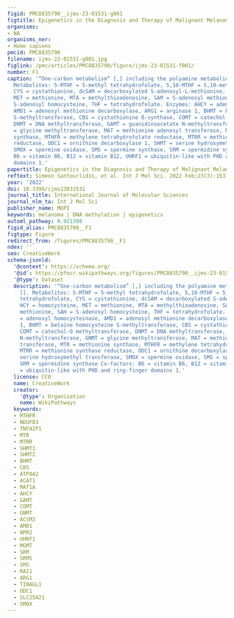 ```yaml
---
figid: PMC8835790__ijms-23-01531-g001
figtitle: Epigenetics in the Diagnosis and Therapy of Malignant Melanoma
organisms:
- NA
organisms_ner:
- Homo sapiens
pmcid: PMC8835790
filename: ijms-23-01531-g001.jpg
figlink: /pmc/articles/PMC8835790/figure/ijms-23-01531-f001/
number: F1
caption: '“One-carbon metabolism” [,] including the polyamine metabolic pathway [].
  Metabolites: 5-MTHF = 5-methyl tetrahydrofolate, 5,10-MTHF = 5,10-methylene tetrahydrofolate,
  CYS = cystathionine, dcSAM = decarboxylated S-adenosyl-L-methionine, HCY = homocysteine,
  MET = methionine, MTA = methylthioadenosine, SAM = S-adenosyl methionine, SAH =
  S-adenosyl homocysteine, THF = tetrahydrofolate. Enzymes: AHCY = adenosyl homocysteinase,
  AMD1 = adenosyl methionine decarboxylase, ARG1 = arginase 1, BHMT = betaine homocysteine
  S-methyltransferase, CBS = cystathionine ß-synthase, COMT = catechol-O methyltransferase,
  DNMT = DNA methyltransferase, GAMT = guanidinoacetate N-methyltransferase, GNMT
  = glycine methyltransferase, MAT = methionine adenosyl transferase, MTR = methionine
  synthase, MTHFR = methylene tetrahydrofolate reductase, MTRR = methionine synthase
  reductase, ODC1 = ornithine decarboxylase 1, SHMT = serine hydroxymethyl transferase,
  SMOX = spermine oxidase, SMS = spermine synthase, SRM = spermidine synthase Co-factors:
  B6 = vitamin B6, B12 = vitamin B12, UHRF1 = ubiquitin-like with PHD and ring-finger
  domains 1.'
papertitle: Epigenetics in the Diagnosis and Therapy of Malignant Melanoma.
reftext: Simeon Santourlidis, et al. Int J Mol Sci. 2022 Feb;23(3):1531.
year: '2022'
doi: 10.3390/ijms23031531
journal_title: International Journal of Molecular Sciences
journal_nlm_ta: Int J Mol Sci
publisher_name: MDPI
keywords: melanoma | DNA methylation | epigenetics
automl_pathway: 0.921398
figid_alias: PMC8835790__F1
figtype: Figure
redirect_from: /figures/PMC8835790__F1
ndex: ''
seo: CreativeWork
schema-jsonld:
  '@context': https://schema.org/
  '@id': https://pfocr.wikipathways.org/figures/PMC8835790__ijms-23-01531-g001.html
  '@type': Dataset
  description: '“One-carbon metabolism” [,] including the polyamine metabolic pathway
    []. Metabolites: 5-MTHF = 5-methyl tetrahydrofolate, 5,10-MTHF = 5,10-methylene
    tetrahydrofolate, CYS = cystathionine, dcSAM = decarboxylated S-adenosyl-L-methionine,
    HCY = homocysteine, MET = methionine, MTA = methylthioadenosine, SAM = S-adenosyl
    methionine, SAH = S-adenosyl homocysteine, THF = tetrahydrofolate. Enzymes: AHCY
    = adenosyl homocysteinase, AMD1 = adenosyl methionine decarboxylase, ARG1 = arginase
    1, BHMT = betaine homocysteine S-methyltransferase, CBS = cystathionine ß-synthase,
    COMT = catechol-O methyltransferase, DNMT = DNA methyltransferase, GAMT = guanidinoacetate
    N-methyltransferase, GNMT = glycine methyltransferase, MAT = methionine adenosyl
    transferase, MTR = methionine synthase, MTHFR = methylene tetrahydrofolate reductase,
    MTRR = methionine synthase reductase, ODC1 = ornithine decarboxylase 1, SHMT =
    serine hydroxymethyl transferase, SMOX = spermine oxidase, SMS = spermine synthase,
    SRM = spermidine synthase Co-factors: B6 = vitamin B6, B12 = vitamin B12, UHRF1
    = ubiquitin-like with PHD and ring-finger domains 1.'
  license: CC0
  name: CreativeWork
  creator:
    '@type': Organization
    name: WikiPathways
  keywords:
  - MTHFR
  - NDUFB3
  - TNFAIP1
  - MTR
  - MTRR
  - SHMT1
  - SHMT2
  - BHMT
  - CBS
  - ATP8A2
  - ACAT1
  - MAT1A
  - AHCY
  - GAMT
  - COMT
  - GNMT
  - ACSM3
  - AMD1
  - NPR2
  - UHRF1
  - MGMT
  - SRM
  - SRMS
  - SMS
  - RAI1
  - ARG1
  - TINAGL1
  - ODC1
  - SLC25A21
  - SMOX
---
```

